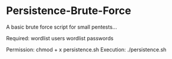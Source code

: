 # Persistence-Brute-Force
A basic brute force script for small pentests...

Required:
wordlist users
wordlist passwords

Permission: chmod + x persistence.sh
Execution: ./persistence.sh
